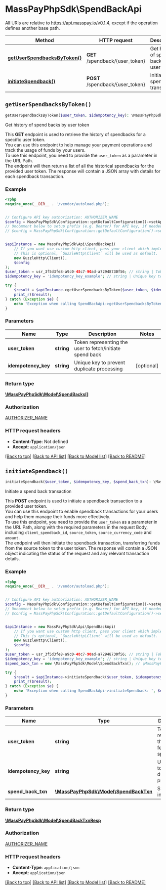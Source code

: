 # MassPayPhpSdk\SpendBackApi

All URIs are relative to https://api.masspay.io/v0.1.4, except if the operation defines another base path.

| Method | HTTP request | Description |
| ------------- | ------------- | ------------- |
| [**getUserSpendbacksByToken()**](SpendBackApi.md#getUserSpendbacksByToken) | **GET** /spendback/{user_token} | Get history of spend backs by user token |
| [**initiateSpendback()**](SpendBackApi.md#initiateSpendback) | **POST** /spendback/{user_token} | Initiate a spend back transaction |


## `getUserSpendbacksByToken()`

```php
getUserSpendbacksByToken($user_token, $idempotency_key): \MassPayPhpSdk\Model\SpendBacks[]
```

Get history of spend backs by user token

This **GET** endpoint is used to retrieve the history of spendbacks for a specific user token. <br> You can use this endpoint to help manage your payment operations and track the usage of funds by your users. <br> To use this endpoint, you need to provide the `user_token` as a parameter in the URL Path. <br> The endpoint will then return a list of all the historical spendbacks for the provided user token. The response will contain a JSON array with details for each spendback transaction.

### Example

```php
<?php
require_once(__DIR__ . '/vendor/autoload.php');


// Configure API key authorization: AUTHORIZER_NAME
$config = MassPayPhpSdk\Configuration::getDefaultConfiguration()->setApiKey('Authorization', 'YOUR_API_KEY');
// Uncomment below to setup prefix (e.g. Bearer) for API key, if needed
// $config = MassPayPhpSdk\Configuration::getDefaultConfiguration()->setApiKeyPrefix('Authorization', 'Bearer');


$apiInstance = new MassPayPhpSdk\Api\SpendBackApi(
    // If you want use custom http client, pass your client which implements `GuzzleHttp\ClientInterface`.
    // This is optional, `GuzzleHttp\Client` will be used as default.
    new GuzzleHttp\Client(),
    $config
);
$user_token = usr_3f5d3fe8-a9c0-48c7-90ad-a72948730f56; // string | Token representing the user to fetch/initiate spend back
$idempotency_key = 'idempotency_key_example'; // string | Unique key to prevent duplicate processing

try {
    $result = $apiInstance->getUserSpendbacksByToken($user_token, $idempotency_key);
    print_r($result);
} catch (Exception $e) {
    echo 'Exception when calling SpendBackApi->getUserSpendbacksByToken: ', $e->getMessage(), PHP_EOL;
}
```

### Parameters

| Name | Type | Description  | Notes |
| ------------- | ------------- | ------------- | ------------- |
| **user_token** | **string**| Token representing the user to fetch/initiate spend back | |
| **idempotency_key** | **string**| Unique key to prevent duplicate processing | [optional] |

### Return type

[**\MassPayPhpSdk\Model\SpendBacks[]**](../Model/SpendBacks.md)

### Authorization

[AUTHORIZER_NAME](../../README.md#AUTHORIZER_NAME)

### HTTP request headers

- **Content-Type**: Not defined
- **Accept**: `application/json`

[[Back to top]](#) [[Back to API list]](../../README.md#endpoints)
[[Back to Model list]](../../README.md#models)
[[Back to README]](../../README.md)

## `initiateSpendback()`

```php
initiateSpendback($user_token, $idempotency_key, $spend_back_txn): \MassPayPhpSdk\Model\SpendBackTxnResp
```

Initiate a spend back transaction

This **POST** endpoint is used to initiate a spendback transaction to a provided user token. <br> You can use this endpoint to enable spendback transactions for your users and help them manage their funds more effectively. <br> To use this endpoint, you need to provide the `user_token` as a parameter in the URL Path, along with the required parameters in the request Body, including `client_spendback_id`, `source_token`, `source_currency_code` and `amount`. <br> The endpoint will then initiate the spendback transaction, transferring funds from the source token to the user token. The response will contain a JSON object indicating the status of the request and any relevant transaction details.

### Example

```php
<?php
require_once(__DIR__ . '/vendor/autoload.php');


// Configure API key authorization: AUTHORIZER_NAME
$config = MassPayPhpSdk\Configuration::getDefaultConfiguration()->setApiKey('Authorization', 'YOUR_API_KEY');
// Uncomment below to setup prefix (e.g. Bearer) for API key, if needed
// $config = MassPayPhpSdk\Configuration::getDefaultConfiguration()->setApiKeyPrefix('Authorization', 'Bearer');


$apiInstance = new MassPayPhpSdk\Api\SpendBackApi(
    // If you want use custom http client, pass your client which implements `GuzzleHttp\ClientInterface`.
    // This is optional, `GuzzleHttp\Client` will be used as default.
    new GuzzleHttp\Client(),
    $config
);
$user_token = usr_3f5d3fe8-a9c0-48c7-90ad-a72948730f56; // string | Token representing the user to fetch/initiate spend back
$idempotency_key = 'idempotency_key_example'; // string | Unique key to prevent duplicate processing
$spend_back_txn = new \MassPayPhpSdk\Model\SpendBackTxn(); // \MassPayPhpSdk\Model\SpendBackTxn | Spend back information

try {
    $result = $apiInstance->initiateSpendback($user_token, $idempotency_key, $spend_back_txn);
    print_r($result);
} catch (Exception $e) {
    echo 'Exception when calling SpendBackApi->initiateSpendback: ', $e->getMessage(), PHP_EOL;
}
```

### Parameters

| Name | Type | Description  | Notes |
| ------------- | ------------- | ------------- | ------------- |
| **user_token** | **string**| Token representing the user to fetch/initiate spend back | |
| **idempotency_key** | **string**| Unique key to prevent duplicate processing | [optional] |
| **spend_back_txn** | [**\MassPayPhpSdk\Model\SpendBackTxn**](../Model/SpendBackTxn.md)| Spend back information | [optional] |

### Return type

[**\MassPayPhpSdk\Model\SpendBackTxnResp**](../Model/SpendBackTxnResp.md)

### Authorization

[AUTHORIZER_NAME](../../README.md#AUTHORIZER_NAME)

### HTTP request headers

- **Content-Type**: `application/json`
- **Accept**: `application/json`

[[Back to top]](#) [[Back to API list]](../../README.md#endpoints)
[[Back to Model list]](../../README.md#models)
[[Back to README]](../../README.md)
